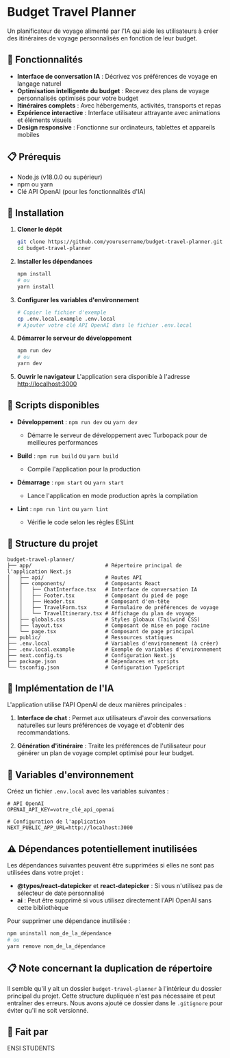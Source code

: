 # Budget Travel Planner

Un planificateur de voyage alimenté par l'IA qui aide les utilisateurs à créer des itinéraires de voyage personnalisés en fonction de leur budget.

## 🌟 Fonctionnalités

- **Interface de conversation IA** : Décrivez vos préférences de voyage en langage naturel
- **Optimisation intelligente du budget** : Recevez des plans de voyage personnalisés optimisés pour votre budget
- **Itinéraires complets** : Avec hébergements, activités, transports et repas
- **Expérience interactive** : Interface utilisateur attrayante avec animations et éléments visuels
- **Design responsive** : Fonctionne sur ordinateurs, tablettes et appareils mobiles

## 📋 Prérequis

- Node.js (v18.0.0 ou supérieur)
- npm ou yarn
- Clé API OpenAI (pour les fonctionnalités d'IA)

## 🚀 Installation

1. **Cloner le dépôt**
   ```bash
   git clone https://github.com/yourusername/budget-travel-planner.git
   cd budget-travel-planner
   ```

2. **Installer les dépendances**
   ```bash
   npm install
   # ou
   yarn install
   ```

3. **Configurer les variables d'environnement**
   ```bash
   # Copier le fichier d'exemple
   cp .env.local.example .env.local
   # Ajouter votre clé API OpenAI dans le fichier .env.local
   ```

4. **Démarrer le serveur de développement**
   ```bash
   npm run dev
   # ou
   yarn dev
   ```

5. **Ouvrir le navigateur**
   L'application sera disponible à l'adresse [http://localhost:3000](http://localhost:3000)

## 🔧 Scripts disponibles

- **Développement** : `npm run dev` ou `yarn dev`
  - Démarre le serveur de développement avec Turbopack pour de meilleures performances

- **Build** : `npm run build` ou `yarn build`
  - Compile l'application pour la production

- **Démarrage** : `npm start` ou `yarn start`
  - Lance l'application en mode production après la compilation

- **Lint** : `npm run lint` ou `yarn lint`
  - Vérifie le code selon les règles ESLint

## 📁 Structure du projet

```
budget-travel-planner/
├── app/                        # Répertoire principal de l'application Next.js
│   ├── api/                    # Routes API
│   ├── components/             # Composants React
│   │   ├── ChatInterface.tsx   # Interface de conversation IA
│   │   ├── Footer.tsx          # Composant du pied de page
│   │   ├── Header.tsx          # Composant d'en-tête
│   │   ├── TravelForm.tsx      # Formulaire de préférences de voyage
│   │   └── TravelItinerary.tsx # Affichage du plan de voyage
│   ├── globals.css             # Styles globaux (Tailwind CSS)
│   ├── layout.tsx              # Composant de mise en page racine
│   └── page.tsx                # Composant de page principal
├── public/                     # Ressources statiques
├── .env.local                  # Variables d'environnement (à créer)
├── .env.local.example          # Exemple de variables d'environnement
├── next.config.ts              # Configuration Next.js
├── package.json                # Dépendances et scripts
└── tsconfig.json               # Configuration TypeScript
```

## 🧠 Implémentation de l'IA

L'application utilise l'API OpenAI de deux manières principales :

1. **Interface de chat** : Permet aux utilisateurs d'avoir des conversations naturelles sur leurs préférences de voyage et d'obtenir des recommandations.

2. **Génération d'itinéraire** : Traite les préférences de l'utilisateur pour générer un plan de voyage complet optimisé pour leur budget.

## 📝 Variables d'environnement

Créez un fichier `.env.local` avec les variables suivantes :

```
# API OpenAI
OPENAI_API_KEY=votre_clé_api_openai

# Configuration de l'application
NEXT_PUBLIC_APP_URL=http://localhost:3000
```

## ⚠️ Dépendances potentiellement inutilisées

Les dépendances suivantes peuvent être supprimées si elles ne sont pas utilisées dans votre projet :

- **@types/react-datepicker** et **react-datepicker** : Si vous n'utilisez pas de sélecteur de date personnalisé
- **ai** : Peut être supprimé si vous utilisez directement l'API OpenAI sans cette bibliothèque

Pour supprimer une dépendance inutilisée :
```bash
npm uninstall nom_de_la_dépendance
# ou
yarn remove nom_de_la_dépendance
```

## 📋 Note concernant la duplication de répertoire

Il semble qu'il y ait un dossier `budget-travel-planner` à l'intérieur du dossier principal du projet. Cette structure dupliquée n'est pas nécessaire et peut entraîner des erreurs. Nous avons ajouté ce dossier dans le `.gitignore` pour éviter qu'il ne soit versionné.

## 👥 Fait par
ENSI STUDENTS
